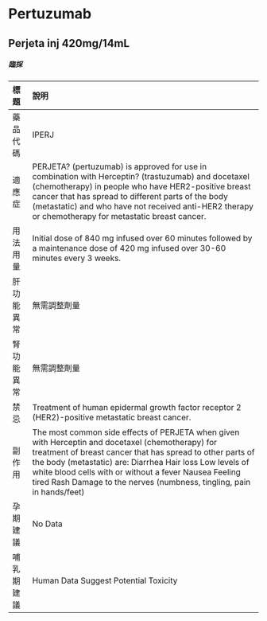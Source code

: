 # Pertuzumab

## Perjeta inj 420mg/14mL

##### 臨採

| 標題       | 說明                                                                                                                                                                                                                                                                                                                                                          |
|:-----------|:--------------------------------------------------------------------------------------------------------------------------------------------------------------------------------------------------------------------------------------------------------------------------------------------------------------------------------------------------------------|
| 藥品代碼   | IPERJ                                                                                                                                                                                                                                                                                                                                                         |
| 適應症     | PERJETA? (pertuzumab) is approved for use in combination with Herceptin? (trastuzumab) and docetaxel (chemotherapy) in people who have HER2-positive breast cancer that has spread to different parts of the body (metastatic) and who have not received anti-HER2 therapy or chemotherapy for metastatic breast cancer.                                      |
| 用法用量   | Initial dose of 840 mg infused over 60 minutes followed by a maintenance dose of 420 mg infused over 30-60 minutes every 3 weeks.                                                                                                                                                                                                                             |
| 肝功能異常 | 無需調整劑量                                                                                                                                                                                                                                                                                                                                                  |
| 腎功能異常 | 無需調整劑量                                                                                                                                                                                                                                                                                                                                                  |
| 禁忌       | Treatment of human epidermal growth factor receptor 2 (HER2)-positive metastatic breast cancer.                                                                                                                                                                                                                                                               |
| 副作用     | The most common side effects of PERJETA when given with Herceptin and docetaxel (chemotherapy) for treatment of breast cancer that has spread to other parts of the body (metastatic) are: Diarrhea Hair loss Low levels of white blood cells with or without a fever Nausea Feeling tired Rash Damage to the nerves (numbness, tingling, pain in hands/feet) |
| 孕期建議   | No Data                                                                                                                                                                                                                                                                                                                                                       |
| 哺乳期建議 | Human Data Suggest Potential Toxicity                                                                                                                                                                                                                                                                                                                         |

